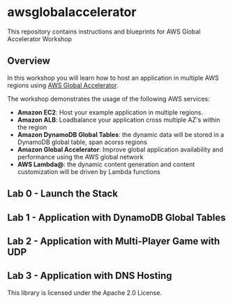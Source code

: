 # awsglobalaccelerator
This repository contains instructions and blueprints for AWS Global Accelerator Workshop


## Overview

In this workshop you will learn how to host an application in multiple AWS regions using [AWS Global Accelerator]( https://aws.amazon.com/global-accelerator/).

The workshop demonstrates the usage of the following AWS services:
* **Amazon EC2**: Host your example application in multiple regions. 
* **Amazon ALB**: Loadbalance your application cross multiple AZ's within the region
* **Amazon DynamoDB Global Tables**: the dynamic data will be stored in a DynamoDB global table, span acorss regions 
* **Amazon Global Accelerator**: Improve global application availability and performance using the AWS global network
* **AWS Lambda@**: the dynamic content generation and content customization will be driven by Lambda functions


## Lab 0 - Launch the Stack



## Lab 1 - Application with DynamoDB Global Tables 
## Lab 2 - Application with Multi-Player Game with UDP 
## Lab 3 - Application with DNS Hosting 


This library is licensed under the Apache 2.0 License. 
